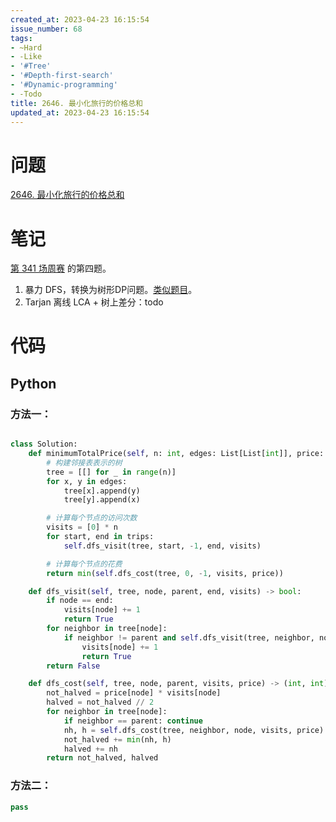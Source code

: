 ```yaml
---
created_at: 2023-04-23 16:15:54
issue_number: 68
tags:
- ~Hard
- -Like
- '#Tree'
- '#Depth-first-search'
- '#Dynamic-programming'
- -Todo
title: 2646. 最小化旅行的价格总和
updated_at: 2023-04-23 16:15:54
---
```


# 问题

[2646. 最小化旅行的价格总和](https://leetcode.cn/problems/minimize-the-total-price-of-the-trips/)

# 笔记

[第 341 场周赛](https://leetcode.cn/contest/weekly-contest-341/) 的第四题。

1. 暴力 DFS，转换为树形DP问题。[类似题目](https://leetcode.cn/problems/most-profitable-path-in-a-tree/)。
2. Tarjan 离线 LCA + 树上差分：todo

# 代码

## Python

### 方法一：

```python

class Solution:
    def minimumTotalPrice(self, n: int, edges: List[List[int]], price: List[int], trips: List[List[int]]) -> int:
        # 构建邻接表表示的树
        tree = [[] for _ in range(n)]
        for x, y in edges:
            tree[x].append(y)
            tree[y].append(x)

        # 计算每个节点的访问次数
        visits = [0] * n
        for start, end in trips:
            self.dfs_visit(tree, start, -1, end, visits)

        # 计算每个节点的花费
        return min(self.dfs_cost(tree, 0, -1, visits, price))

    def dfs_visit(self, tree, node, parent, end, visits) -> bool:
        if node == end:
            visits[node] += 1
            return True
        for neighbor in tree[node]:
            if neighbor != parent and self.dfs_visit(tree, neighbor, node, end, visits):
                visits[node] += 1
                return True
        return False

    def dfs_cost(self, tree, node, parent, visits, price) -> (int, int):
        not_halved = price[node] * visits[node]
        halved = not_halved // 2
        for neighbor in tree[node]:
            if neighbor == parent: continue
            nh, h = self.dfs_cost(tree, neighbor, node, visits, price)
            not_halved += min(nh, h)
            halved += nh
        return not_halved, halved
```

### 方法二：

```python
pass
```